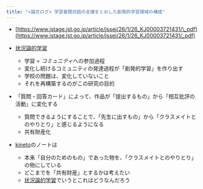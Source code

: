 ```yaml
---
title: "<論文ログ> 学習者間対話の支援をとおした創発的学習領域の構成"
---
```


* [https://www.jstage.jst.go.jp/article/jssej/26/1/26_KJ00003721431/\_pdf](https://www.jstage.jst.go.jp/article/jssej/26/1/26_KJ00003721431/_pdf)

* [状況論的学習](%E7%8A%B6%E6%B3%81%E8%AB%96%E7%9A%84%E5%AD%A6%E7%BF%92.md)
  
  * 学習 = *コミュニティ*への参加過程
  * 変化し続けるコミュニティの発達過程が「創発的学習」を作り出す
  * 学校の問題は、変化していないこと
  * それを再構築するのがこの研究の目的
* 「質問・回答カード」によって、作品が「提出するもの」から「相互批評の活動」に変化する
  
  * 質問できるようにすることで、「先生に出すもの」から「クラスメイトとのやりとり」と感じるようになる
  * 共有財産化
* [kineto](kineto.md)のノートは
  
  * 本来「自分のためのもの」であった物を、「クラスメイトとのやりとり」の物にしている
  * どこまでを「共有財産」とするかは考えたい
  * [状況論的学習](%E7%8A%B6%E6%B3%81%E8%AB%96%E7%9A%84%E5%AD%A6%E7%BF%92.md)でいうとこれはどうなんだろう
